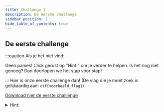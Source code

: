 ```yaml
---
title: Challenge 1
description: De eerste challenge
sidebar_position: 2
hide_table_of_contents: true
---
```

## De eerste challenge
:::caution Als je het niet vind:

Geen paniek! Click gerust op "Hint:" om je verder te helpen.
Is het nog niet genoeg? Dan doorlopen we het stap voor stap!

:::
Hier is onze eerste challenge dan!
(De vlag die je moet zoek is gelijkaardig aan: ``ctf{voorbeeld_flag}``)

[Download hier de eerste challlenge](./assets/challenge1.txt)

<details>
    <summary>Hint:</summary>
    <div>
        <div>Het is een bestandstype dat werd opgeslaan als een .txt bestand (zie de warm-up!)</div>
        <br/>
        <details>
            <summary>Antwoord:</summary>
            <div>
                <div>Het bestandstype is eigenlijk een .zip bestand. Hierin vind je een interessante .txt met base64 erin.</div>
                <br/>
                <details>
                <summary>De vlag:</summary>
                <div>
                    <p>Eens je de base64 erin decodeerd zoals in de warm-up vind je de vlag:</p>
                    <p>ctf&#123;proficiat_je_hebt_de_eerste_challenge_vlag_gevonden&#125;</p>
                </div>
                </details>
            </div>
        </details>
  </div>
</details>